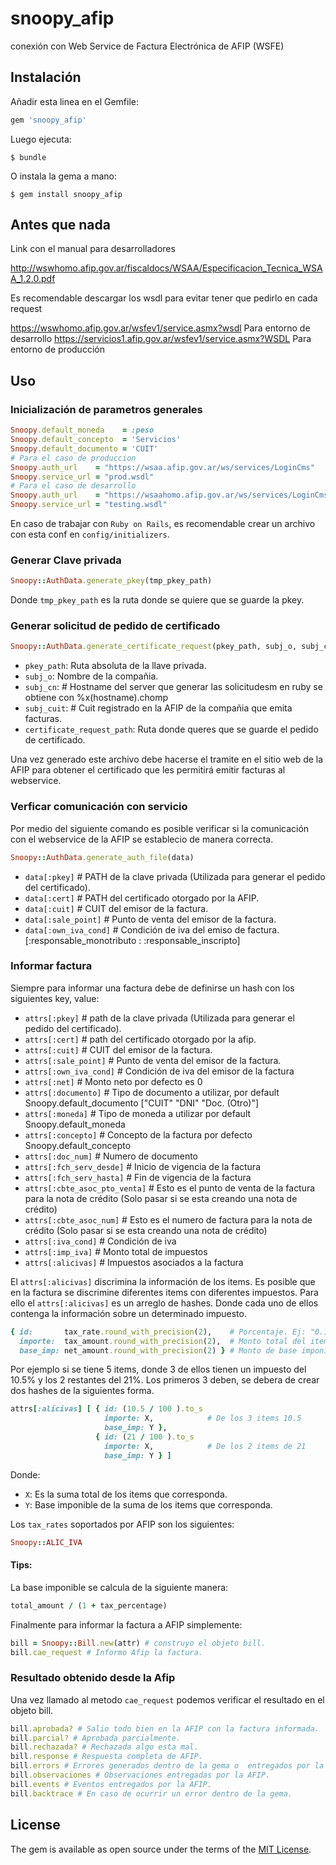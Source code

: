 # snoopy_afip
conexión con Web Service de Factura Electrónica de AFIP (WSFE)

## Instalación

Añadir esta linea en el Gemfile:

```ruby
gem 'snoopy_afip'
```

Luego ejecuta:

    $ bundle

O instala la gema a mano:

    $ gem install snoopy_afip

## Antes que nada

Link con el manual para desarrolladores

http://wswhomo.afip.gov.ar/fiscaldocs/WSAA/Especificacion_Tecnica_WSAA_1.2.0.pdf

Es recomendable descargar los wsdl para evitar tener que pedirlo en cada request

https://wswhomo.afip.gov.ar/wsfev1/service.asmx?wsdl  Para entorno de desarrollo
https://servicios1.afip.gov.ar/wsfev1/service.asmx?WSDL Para entorno de producción

## Uso

### Inicialización de parametros generales

```ruby
Snoopy.default_moneda    = :peso
Snoopy.default_concepto  = 'Servicios'
Snoopy.default_documento = 'CUIT'
# Para el caso de produccion
Snoopy.auth_url    = "https://wsaa.afip.gov.ar/ws/services/LoginCms" 
Snoopy.service_url = "prod.wsdl"
# Para el caso de desarrollo
Snoopy.auth_url    = "https://wsaahomo.afip.gov.ar/ws/services/LoginCms"
Snoopy.service_url = "testing.wsdl"
```

En caso de trabajar con `Ruby on Rails`, es recomendable crear un archivo con esta conf en `config/initializers`.

### Generar Clave privada
```ruby
Snoopy::AuthData.generate_pkey(tmp_pkey_path)
```
Donde `tmp_pkey_path` es la ruta donde se quiere que se guarde la pkey.

### Generar solicitud de pedido de certificado

```ruby
Snoopy::AuthData.generate_certificate_request(pkey_path, subj_o, subj_cn, subj_cuit, certificate_request_path)
```

* `pkey_path`: Ruta absoluta de la llave privada.
* `subj_o`: Nombre de la compañia.
* `subj_cn`: # Hostname del server que generar las solicitudesm en ruby se obtiene con %x(hostname).chomp
* `subj_cuit`: # Cuit registrado en la AFIP de la compañia que emita facturas.
* `certificate_request_path`: Ruta donde queres que se guarde el pedido de certificado.

Una vez generado este archivo debe hacerse el tramite en el sitio web de la AFIP para obtener el certificado que les permitirá emitir facturas al webservice.

<!-- Snoopy::AuthData.generate_auth_file(data) -->

<!-- data[:pkey] pkey_path, -->
<!-- data[:cert]          certificate_path, -->
<!-- data[:taxpayer]cuit: taxpayer_identification_number, -->
<!--           sale_point: sale_point, -->
<!--           own_iva_cond: vat_condition == ArgentinaResponsableMonotributo ? :responsable_monotributo : :responsable_inscripto -->

### Verficar comunicación con servicio

Por medio del siguiente comando es posible verificar si la comunicación con el webservice de la AFIP se establecio de manera correcta.

```ruby
Snoopy::AuthData.generate_auth_file(data)
```

* `data[:pkey]`         # PATH de la clave privada (Utilizada para generar el pedido del certificado).
* `data[:cert]`         # PATH del certificado otorgado por la AFIP.
* `data[:cuit]`         # CUIT del emisor de la factura.
* `data[:sale_point]`   # Punto de venta del emisor de la factura.
* `data[:own_iva_cond]` # Condición de iva del emiso de factura. [:responsable_monotributo : :responsable_inscripto]

### Informar factura
Siempre para informar una factura debe de definirse un hash con los siguientes key, value:

* `attrs[:pkey]`                # path de la clave privada (Utilizada para generar el pedido del certificado).
* `attrs[:cert]`                # path del certificado otorgado por la afip.
* `attrs[:cuit]`                # CUIT del emisor de la factura.
* `attrs[:sale_point]`          # Punto de venta del emisor de la factura.
* `attrs[:own_iva_cond]`        # Condición de iva del emisor de la factura
* `attrs[:net]`                 # Monto neto por defecto es 0
* `attrs[:documento]`           # Tipo de documento a utilizar, por default Snoopy.default_documento ["CUIT" "DNI" "Doc. (Otro)"]
* `attrs[:moneda]`              # Tipo de moneda a utilizar por default Snoopy.default_moneda
* `attrs[:concepto]`            # Concepto de la factura por defecto Snoopy.default_concepto
* `attrs[:doc_num]`             # Numero de documento
* `attrs[:fch_serv_desde]`      # Inicio de vigencia de la factura
* `attrs[:fch_serv_hasta]`      # Fin de vigencia de la factura
* `attrs[:cbte_asoc_pto_venta]` # Esto es el punto de venta de la factura para la nota de crédito (Solo pasar si se esta creando una nota de crédito)
* `attrs[:cbte_asoc_num]`       # Esto es el numero de factura para la nota de crédito (Solo pasar si se esta creando una nota de crédito)
* `attrs[:iva_cond]`            # Condición de iva
* `attrs[:imp_iva]`             # Monto total de impuestos
* `attrs[:alicivas]`            # Impuestos asociados a la factura

El `attrs[:alicivas]` discrimina la información de los items. Es posible que en la factura se discrimine diferentes items con diferentes impuestos. Para ello el `attrs[:alicivas]` es un arreglo de hashes. Donde cada uno de ellos contenga la información sobre un determinado impuesto.

```ruby
{ id:       tax_rate.round_with_precision(2),    # Porcentaje. Ej: "0.105", "0.21", "0.27"
  importe:  tax_amount.round_with_precision(2),  # Monto total del item.
  base_imp: net_amount.round_with_precision(2) } # Monto de base imponible.
```

Por ejemplo si se tiene 5 items, donde 3 de ellos tienen un impuesto del 10.5% y los 2 restantes del 21%. Los primeros 3 deben, se debera de crear dos hashes de la siguientes forma.

```ruby
attrs[:alicivas] [ { id: (10.5 / 100 ).to_s 
                     importe: X,            # De los 3 items 10.5
                     base_imp: Y },
                   { id: (21 / 100 ).to_s 
                     importe: X,            # De los 2 items de 21
                     base_imp: Y } ]
```
Donde: 

* `X`: Es la suma total de los items que corresponda.
* `Y`: Base imponible de la suma de los items que corresponda.

Los `tax_rates` soportados por AFIP son los siguientes:

```ruby
Snoopy::ALIC_IVA
```

#### Tips:

La base imponible se calcula de la siguiente manera:

```ruby
total_amount / (1 + tax_percentage)
```

Finalmente para informar la factura a AFIP simplemente:

```ruby
bill = Snoopy::Bill.new(attr) # construyo el objeto bill.
bill.cae_request # Informo Afip la factura.
```

### Resultado obtenido desde la Afip

Una vez llamado al metodo `cae_request` podemos verificar el resultado en el objeto bill.

```ruby
bill.aprobada? # Salio todo bien en la AFIP con la factura informada.
bill.parcial? # Aprobada parcialmente.
bill.rechazada? # Rechazada algo esta mal.
bill.response # Respuesta completa de AFIP.
bill.errors # Errores generados dentro de la gema o  entregados por la AFIP.
bill.observaciones # Observaciones entregadas por la AFIP.
bill.events # Eventos entregados por la AFIP.
bill.backtrace # En caso de ocurrir un error dentro de la gema.
```
## License

The gem is available as open source under the terms of the [MIT License](http://opensource.org/licenses/MIT).

